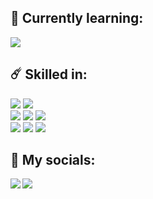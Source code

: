 ## 🎯 Currently learning:
![](https://img.shields.io/badge/Machine%20Learning-525252?style=flat&logo=googlecolab&logoColor=F9AB00)
</br>
## ☄️ Skilled in:
![](https://img.shields.io/badge/Adobe%20Photoshop-31A8FF?style=flat&logo=Adobe%20Photoshop&logoColor=29374d)
![](https://img.shields.io/badge/Adobe%20after%20affects-CF96FD?style=flat&logo=Adobe%20after%20effects&logoColor=2b294d)
</br>
![](https://img.shields.io/badge/PostgreSQL-316192?style=flat&logo=postgresql&logoColor=white)
![](https://img.shields.io/badge/Python-1572B6?style=flat&logo=python&logoColor=white)
![](https://img.shields.io/badge/Lua-4b4cc4?style=flat&logo=lua&logoColor=white)
</br>
![](https://img.shields.io/badge/JavaScript-ffdc00?style=flat&logo=javascript&logoColor=292723)
![](https://img.shields.io/badge/HTML5-E34F26?style=flat&logo=html5&logoColor=white)
![](https://img.shields.io/badge/CSS3-1572B6?style=flat&logo=css3&logoColor=white)
</br>
## 📌 My socials:
<a href="https://discord.com/users/386444221432856576"><img align="left" src="https://img.shields.io/badge/Discord-7289DA?style=flat&logo=discord&logoColor=white"/></a>
<a href="https://www.youtube.com/c/xgorprod"><img align="left" src="https://img.shields.io/badge/YouTube-FF0000?style=flat&logo=youtube&logoColor=white)"/></a>
